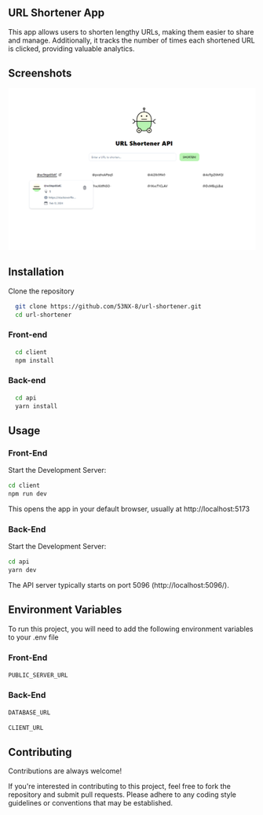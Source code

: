 ## URL Shortener App

This app allows users to shorten lengthy URLs, making them easier to share and manage. Additionally, it tracks the number of times each shortened URL is clicked, providing valuable analytics.

## Screenshots

![App Screenshot](/client/static/demo.png)

## Installation

Clone the repository

```bash
  git clone https://github.com/53NX-8/url-shortener.git
  cd url-shortener
```

### Front-end

```bash
  cd client
  npm install
```

### Back-end

```bash
  cd api
  yarn install
```

## Usage

### Front-End

Start the Development Server:

```bash
cd client
npm run dev
```

This opens the app in your default browser, usually at http://localhost:5173

### Back-End

Start the Development Server:

```bash
cd api
yarn dev
```

The API server typically starts on port 5096 (http://localhost:5096/).

## Environment Variables

To run this project, you will need to add the following environment variables to your .env file

### Front-End

`PUBLIC_SERVER_URL`

### Back-End

`DATABASE_URL`

`CLIENT_URL`

## Contributing

Contributions are always welcome!

If you're interested in contributing to this project, feel free to fork the repository and submit pull requests. Please adhere to any coding style guidelines or conventions that may be established.
